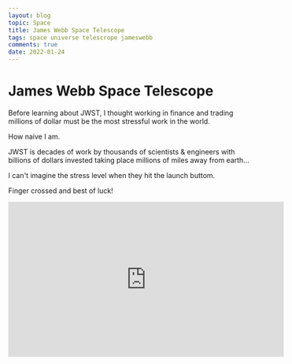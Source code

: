 ```yaml
---
layout: blog
topic: Space
title: James Webb Space Telescope
tags: space universe telescrope jameswebb
comments: true
date: 2022-01-24
---
```


# James Webb Space Telescope

Before learning about JWST, I thought working in finance and trading millions of dollar must be the most stressful work in the world. 

How naive I am. 

JWST is decades of work by thousands of scientists & engineers with billions of dollars invested taking place millions of miles away from earth...

I can't imagine the stress level when they hit the launch buttom. 

Finger crossed and best of luck!

<iframe width="560" height="315" src="https://www.youtube.com/embed/v6ihVeEoUdo" title="YouTube video player" frameborder="0" allow="accelerometer; autoplay; clipboard-write; encrypted-media; gyroscope; picture-in-picture" allowfullscreen></iframe>
